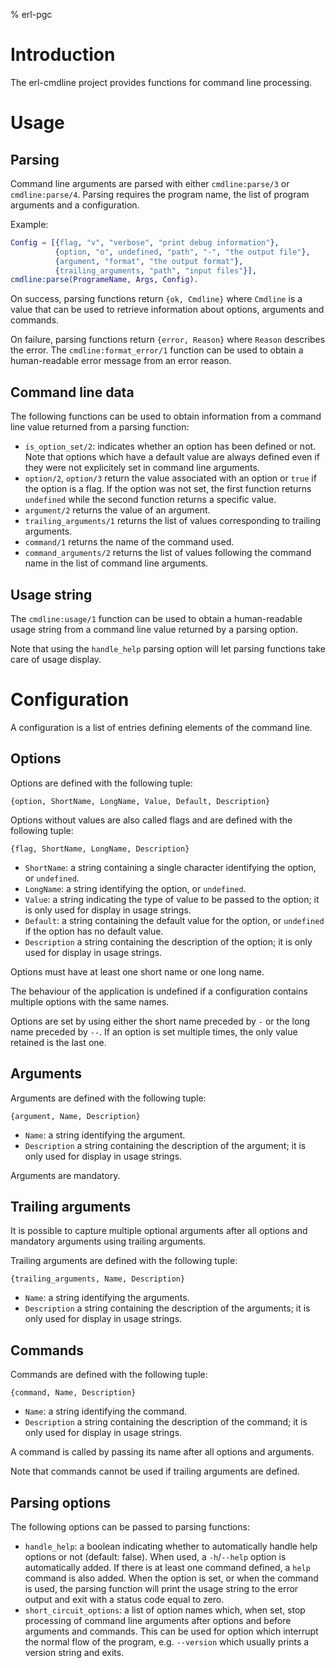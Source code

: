 % erl-pgc

# Introduction
The erl-cmdline project provides functions for command line processing.

# Usage
## Parsing
Command line arguments are parsed with either `cmdline:parse/3` or
`cmdline:parse/4`. Parsing requires the program name, the list of program
arguments and a configuration.

Example:
```erlang
Config = [{flag, "v", "verbose", "print debug information"},
          {option, "o", undefined, "path", "-", "the output file"},
          {argument, "format", "the output format"},
          {trailing_arguments, "path", "input files"}],
cmdline:parse(ProgrameName, Args, Config).
```

On success, parsing functions return `{ok, Cmdline}` where `Cmdline` is a
value that can be used to retrieve information about options, arguments and
commands.

On failure, parsing functions return `{error, Reason}` where `Reason`
describes the error. The `cmdline:format_error/1` function can be used to
obtain a human-readable error message from an error reason.

## Command line data
The following functions can be used to obtain information from a command line
value returned from a parsing function:

- `is_option_set/2`: indicates whether an option has been defined or not. Note
  that options which have a default value are always defined even if they were
  not explicitely set in command line arguments.
- `option/2`, `option/3` return the value associated with an option or `true`
  if the option is a flag. If the option was not set, the first function
  returns `undefined` while the second function returns a specific value.
- `argument/2` returns the value of an argument.
- `trailing_arguments/1` returns the list of values corresponding to trailing
  arguments.
- `command/1` returns the name of the command used.
- `command_arguments/2` returns the list of values following the command name
  in the list of command line arguments.

## Usage string
The `cmdline:usage/1` function can be used to obtain a human-readable usage
string from a command line value returned by a parsing option.

Note that using the `handle_help` parsing option will let parsing functions
take care of usage display.

# Configuration
A configuration is a list of entries defining elements of the command line.

## Options
Options are defined with the following tuple:

    {option, ShortName, LongName, Value, Default, Description}

Options without values are also called flags and are defined with the
following tuple:

    {flag, ShortName, LongName, Description}

- `ShortName`: a string containing a single character identifying the option,
  or `undefined`.
- `LongName`: a string identifying the option, or `undefined`.
- `Value`: a string indicating the type of value to be passed to the option;
  it is only used for display in usage strings.
- `Default`: a string containing the default value for the option, or
  `undefined` if the option has no default value.
- `Description` a string containing the description of the option; it is only
  used for display in usage strings.

Options must have at least one short name or one long name.

The behaviour of the application is undefined if a configuration contains
multiple options with the same names.

Options are set by using either the short name preceded by `-` or the long
name preceded by `--`. If an option is set multiple times, the only value
retained is the last one.

## Arguments
Arguments are defined with the following tuple:

    {argument, Name, Description}

- `Name`: a string identifying the argument.
- `Description` a string containing the description of the argument; it is
  only used for display in usage strings.

Arguments are mandatory.

## Trailing arguments
It is possible to capture multiple optional arguments after all options and
mandatory arguments using trailing arguments.

Trailing arguments are defined with the following tuple:

    {trailing_arguments, Name, Description}

- `Name`: a string identifying the arguments.
- `Description` a string containing the description of the arguments; it is
  only used for display in usage strings.

## Commands
Commands are defined with the following tuple:

    {command, Name, Description}

- `Name`: a string identifying the command.
- `Description` a string containing the description of the command; it is only
  used for display in usage strings.

A command is called by passing its name after all options and arguments.

Note that commands cannot be used if trailing arguments are defined.

## Parsing options
The following options can be passed to parsing functions:

- `handle_help`: a boolean indicating whether to automatically handle help
  options or not (default: false). When used, a `-h`/`--help` option is
  automatically added. If there is at least one command defined, a `help`
  command is also added. When the option is set, or when the command is used,
  the parsing function will print the usage string to the error output and
  exit with a status code equal to zero.
- `short_circuit_options`: a list of option names which, when set, stop
  processing of command line arguments after options and before arguments and
  commands. This can be used for option which interrupt the normal flow of the
  program, e.g. `--version` which usually prints a version string and exits.
